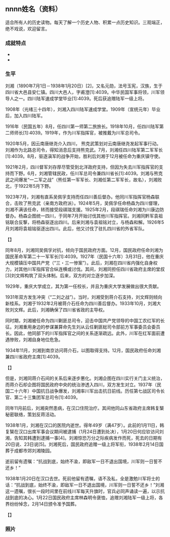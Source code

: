 ## nnnn姓名（资料）

适合所有人的历史读物。每天了解一个历史人物、积累一点历史知识。三观端正，绝不戏说，欢迎留言。  

### 成就特点

- ​
- ​


### 生平

刘湘（1890年7月1日－1938年1月20日）[2]，又名元勋，法号玉宪，汉族，生于四川省大邑县安仁镇。四川大邑人，字甫澄[1]:4039。中华民国军事将领，川军领导人之一。四川陆军速成学堂毕业[1]:4039。死后获追赠陆军一级上将。



1908年（光绪三十四年），刘湘入四川陆军速成学堂。1909年（宣统元年）毕业后，加入四川陆军。

1916年（民国五年）8月，任四川第一师第二旅旅长。1918年10月，任四川陆军第二师师长[1]:4039。1919年，作为川军指挥官，被推戴为川军总司令。

1920年5月，因云南唐继尧介入四川， 熊克武策划对云南唐继尧发起军事行动。刘湘作为北路总司令，得知消息后支持熊克武。7月，刘湘任四川陆军第二军军长[1]:4039。8月，驱逐滇军的战争开始，胜利后刘湘于12月被任命为重庆镇守使。

1921年2月，四川督军刘存厚尽管受到北洋政府支持，但因为失去川军指挥官的支持而下野。6月，刘湘管辖民政，任川军总司令兼四川省长[1]:4039。刘湘与熊克武之间爆发“一二军之战”（熊任第一军军长、刘湘任第二军军长，故名），刘湘败北，于1922年5月下野。

1923年7月，刘湘有直系吴佩孚支持而任四川善后督办。他同川军指挥官杨森联合，击败了熊克武（亲南方政府派）。1924年5月，吴佩孚任命杨森为四川督理，刘湘不满该任命，转而接受段祺瑞支援。1925年2月，段祺瑞任命刘湘为川康边防督办。杨森企图统一四川，于同年7月开始讨伐其他川军指挥官。刘湘同黔军袁祖铭联合反撃，将杨森驱逐出四川。后来刘湘与袁祖铭对立，与杨森和解。1926年5月刘湘将袁祖铭驱逐出四川。此后，他又讨伐了驻扎四川省的外省军队。

【】

同年8月，刘湘同吴佩孚对抗，倾向于国民政府方面。12月，国民政府任命刘湘为国民革命军第二十一军军长[1]:4039。1927年（民国十六年）3月31日，他在重庆大规模镇压中国共产党（“三・三一惨案”）。此后，刘湘在四川省内强化自身权力，对其他川军指挥官合纵连横或讨伐。其间，刘湘同担任四川省政府主席的堂叔[3]刘文辉构筑了双头体制。后来，双方的对立逐步加深。

1929年，重庆大学成立，其为第一任校长，并且为重庆大学发展做出很大贡献。

1931年双方发生冲突（“二刘之战”）。当时，刘湘受到蒋介石支持，刘文辉则倾向新桂系。刘湘于1932年2月被蒋介石任命为四川善后督办。1933年10月，刘湘大败刘文辉。此后，刘湘确保了四川省省政的主导权。

同时期，刘湘被任命为四川剿匪总司令，迎击中国共产党领导的中国工农红军的长征。刘湘重用身边的参谋兼算命先生刘从云任剿匪総司令部前方军事委员会委员长。因此，他同部下的川军指挥官之间的关系逐渐疏远。此外，川军在红军面前遭遇惨败，刘湘自身地位危急。

1934年11月，刘湘到南京访问蒋介石，以图取得支持。12月，国民政府任命刘湘兼四川省政府主席[1]:4039。

【】

但是，刘湘同蒋介石间的关系后来逐步悪化。刘湘企图在四川实行关门主义统治，而蒋介石却企图将国民政府中央的统治渗透入四川，双方发生对立。1937年（民国二十六年）中国抗日战争爆发，刘湘率川军出击抗日前线。历任第七战区司令长官、第二十三集团军总司令[1]:4039。

同年11月前后，刘湘突然患病，在汉口住院治疗。其间他同山东省政府主席韩复榘秘密联络，策划反蒋活动。

1938年1月，刘湘在汉口的医院内逝世。得年49岁（满47岁）。此前的1月11日，韩复榘在汉口出席军事会议期间被逮捕（1月24日遭到处决），1月20日何应钦访问刘湘，告知其韩遭到逮捕一事[4]。刘湘惊恐万分之际疾病发作而死，死去的日期有20日说、23日说[5]。刘湘死后，国民政府追赠一级上将军衔，1938年2月14日国葬于成都市郊刘湘陵园。

逝前留有遗嘱：“抗战到底，始终不渝，即敌军一日不退出国境，川军则一日誓不还乡！”

1938年1月20日在汉口去世。死前他留有遗嘱，语不及私，全是激勉川军将士的话：“抗战到底，始终不渝，即敌军一日不退出国境，川军则一日誓不还乡！”刘湘这一遗嘱，很长一段时间里在前线川军每天升旗时，官兵必同声诵读一遍，以示抗战到底的决心。1月22日国民政府主席林森明令褒恤，追赠刘湘陆军一级上将，各界纷纷悼念，2月14日颁令准予国葬。



【】

### 照片

